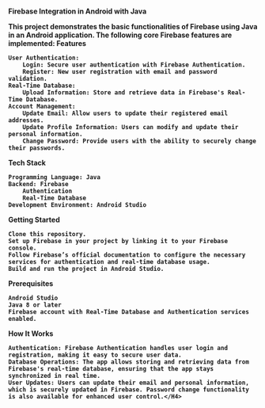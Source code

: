 <H4>Firebase Integration in Android with Java

This project demonstrates the basic functionalities of Firebase using Java in an Android application. The following core Firebase features are implemented:
Features

    User Authentication:
        Login: Secure user authentication with Firebase Authentication.
        Register: New user registration with email and password validation.
    Real-Time Database:
        Upload Information: Store and retrieve data in Firebase's Real-Time Database.
    Account Management:
        Update Email: Allow users to update their registered email addresses.
        Update Profile Information: Users can modify and update their personal information.
        Change Password: Provide users with the ability to securely change their passwords.

Tech Stack

    Programming Language: Java
    Backend: Firebase
        Authentication
        Real-Time Database
    Development Environment: Android Studio

Getting Started

    Clone this repository.
    Set up Firebase in your project by linking it to your Firebase console.
    Follow Firebase’s official documentation to configure the necessary services for authentication and real-time database usage.
    Build and run the project in Android Studio.

Prerequisites

    Android Studio
    Java 8 or later
    Firebase account with Real-Time Database and Authentication services enabled.

How It Works

    Authentication: Firebase Authentication handles user login and registration, making it easy to secure user data.
    Database Operations: The app allows storing and retrieving data from Firebase's real-time database, ensuring that the app stays synchronized in real time.
    User Updates: Users can update their email and personal information, which is securely updated in Firebase. Password change functionality is also available for enhanced user control.</H4>
